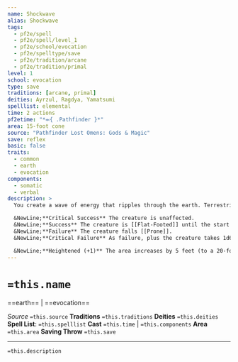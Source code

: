```yaml
---
name: Shockwave
alias: Shockwave
tags:
  - pf2e/spell
  - pf2e/spell/level_1
  - pf2e/school/evocation
  - pf2e/spelltype/save
  - pf2e/tradition/arcane
  - pf2e/tradition/primal
level: 1
school: evocation
type: save
traditions: [arcane, primal]
deities: Ayrzul, Ragdya, Yamatsumi
spelllist: elemental
time: 2 actions
pf2etime: "*⬺{ .Pathfinder }*"
area: 15-foot cone
source: "Pathfinder Lost Omens: Gods & Magic"
save: reflex
basic: false
traits:
  - common
  - earth
  - evocation
components:
  - somatic
  - verbal
description: >
  You create a wave of energy that ripples through the earth. Terrestrial creatures in the affected area must attempt a Reflex save to avoid stumbling as the shockwave shakes the ground.

  &NewLine;**Critical Success** The creature is unaffected.
  &NewLine;**Success** The creature is [[Flat-Footed]] until the start of its next turn.
  &NewLine;**Failure** The creature falls [[Prone]].
  &NewLine;**Critical Failure** As failure, plus the creature takes 1d6 damage.

  &NewLine;**Heightened (+1)** The area increases by 5 feet (to a 20-foot cone at 2nd level, and so on).
---
```

# `=this.name`
==earth== | ==evocation==

*Source* `=this.source`
**Traditions** `=this.traditions`
**Deities** `=this.deities`
**Spell List**: `=this.spelllist`
**Cast** `=this.time` | `=this.components`
**Area** `=this.area`
**Saving Throw** `=this.save`

***
`=this.description`